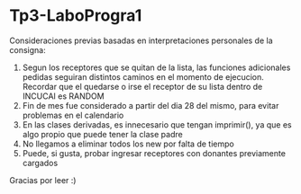 # Tp3-LaboProgra1
Consideraciones previas basadas en interpretaciones personales de la consigna:

1. Segun los receptores que se quitan de la lista, las funciones adicionales pedidas seguiran distintos caminos en el momento de ejecucion. Recordar que el quedarse o irse el receptor de su lista dentro de INCUCAI es RANDOM
2. Fin de mes fue considerado a partir del dia 28 del mismo, para evitar problemas en el calendario
3. En las clases derivadas, es innecesario que tengan imprimir(), ya que es algo propio que puede tener la clase padre
4. No llegamos a eliminar todos los new por falta de tiempo
5. Puede, si gusta, probar ingresar receptores con donantes previamente cargados

Gracias por leer :)

